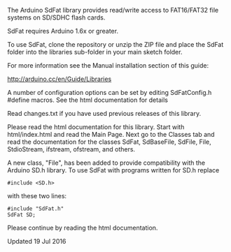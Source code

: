 The Arduino SdFat library provides read/write access to FAT16/FAT32
file systems on SD/SDHC flash cards.

SdFat requires Arduino 1.6x or greater.

To use SdFat, clone the repository or unzip the ZIP file and place the SdFat
folder into the libraries sub-folder in your main sketch folder.

For more information see the Manual installation section of this guide:

http://arduino.cc/en/Guide/Libraries 

A number of configuration options can be set by editing SdFatConfig.h
\#define macros.  See the html documentation for details

Read changes.txt if you have used previous releases of this library.

Please read the html documentation for this library.  Start with
html/index.html and read the Main Page.  Next go to the Classes tab and
read the documentation for the classes SdFat, SdBaseFile, SdFile, File,
StdioStream, ifstream, ofstream, and others.
 
A new class, "File", has been added to provide compatibility with the Arduino
SD.h library. To use SdFat with programs written for SD.h replace

```
#include <SD.h>
```

with these two lines:

```
#include "SdFat.h"
SdFat SD;
```

Please continue by reading the html documentation.

Updated 19 Jul 2016
